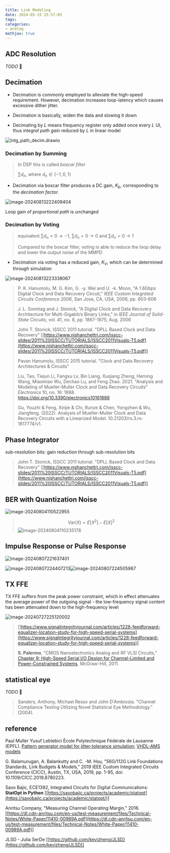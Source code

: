 ```yaml
---
title: Link Modeling
date: 2024-05-15 15:57:03
tags:
categories:
- analog
mathjax: true
---
```




## ADC Resolution

*TODO* &#128197;



## Decimation

- Decimation is commonly employed to alleviate the high-speed requirement. However, decimation increases loop-latency which causes excessive dither jitter.

- Decimation is basically, widen the data and slowing it down
- Decimating by $L$ means frequency register only added once every $L$ UI, thus *integral path gain* reduced by $L$ in linear model

![intg_path_decim.drawio](linkModeling/intg_path_decim.drawio.svg)


### Decimation by Summing

> In DSP this is called *boxcar filter*
>
> $\sum d_n$, where $d_n \in \{-1, 0, 1\}$

- Decimation via boxcar filter produces a DC gain, $K_b$, corresponding to the *decimation factor*. 

![image-20240813222409404](linkModeling/image-20240813222409404.png)



Loop gain of *proportional path* is unchanged

### Decimation by Voting
> equivalent $\sum d_n \lt 0 \to -1$, $\sum d_n = 0 \to 0$ and $\sum d_n\gt 0 \to 1$
>
> Compared to the boxcar filter, voting is able to reduce the loop delay and lower the output noise of the MMPD

- Decimation via voting has a reduced gain, $K_V$, which can be determined through simulation



![image-20240813223338067](linkModeling/image-20240813223338067.png)



> P. K. Hanumolu, M. G. Kim, G. -y. Wei and U. -k. Moon, "A 1.6Gbps Digital Clock and Data Recovery Circuit," *IEEE Custom Integrated Circuits Conference 2006*, San Jose, CA, USA, 2006, pp. 603-606
>
> J. L. Sonntag and J. Stonick, "A Digital Clock and Data Recovery Architecture for Multi-Gigabit/s Binary Links," in *IEEE Journal of Solid-State Circuits*, vol. 41, no. 8, pp. 1867-1875, Aug. 2006
>
> John T. Stonick, ISSCC 2011 tutorial. "DPLL Based Clock and Data Recovery" [[https://www.nishanchettri.com/isscc-slides/2011%20ISSCC/TUTORIALS/ISSCC2011Visuals-T5.pdf](https://www.nishanchettri.com/isscc-slides/2011%20ISSCC/TUTORIALS/ISSCC2011Visuals-T5.pdf)]
>
> Pavan Hanumolu, ISSCC 2015 tutorial. "Clock and Data Recovery Architectures & Circuits" 
>
> Liu, Tao, Tiejun Li, Fangxu Lv, Bin Liang, Xuqiang Zheng, Heming Wang, Miaomiao Wu, Dechao Lu, and Feng Zhao. 2021. "Analysis and Modeling of Mueller-Muller Clock and Data Recovery Circuits" *Electronics* 10, no. 16: 1888. https://doi.org/10.3390/electronics10161888
>
> Gu, Youzhi & Feng, Xinjie & Chi, Runze & Chen, Yongzhen & Wu, Jiangfeng. (2022). Analysis of Mueller-Muller Clock and Data Recovery Circuits with a Linearized Model. 10.21203/rs.3.rs-1817774/v1. 



## Phase Integrator

sub-resolution bits: gain reduction through sub-resolution bits

> John T. Stonick, ISSCC 2011 tutorial. "DPLL Based Clock and Data Recovery" [[https://www.nishanchettri.com/isscc-slides/2011%20ISSCC/TUTORIALS/ISSCC2011Visuals-T5.pdf](https://www.nishanchettri.com/isscc-slides/2011%20ISSCC/TUTORIALS/ISSCC2011Visuals-T5.pdf)]

## BER with Quantization Noise

![image-20240804110522955](linkModeling/image-20240804110522955.png)




> $$
> \text{Var}(X) = E[X^2] - E[X]^2
> $$
> ![image-20240804110235178](linkModeling/image-20240804110235178.png)



## Impulse Response or Pulse Response

![image-20240807221637401](linkModeling/image-20240807221637401.png)

![image-20240807224407213](linkModeling/image-20240807224407213.png)![image-20240807224505987](linkModeling/image-20240807224505987.png)




##  TX FFE

TX FFE suffers from the peak power constraint, which in effect attenuates the average power of the outgoing signal -  the low-frequency signal content has been attenuated down to the high-frequency level

![image-20240727225120002](linkModeling/image-20240727225120002.png)

> [[https://www.signalintegrityjournal.com/articles/1228-feedforward-equalizer-location-study-for-high-speed-serial-systems](https://www.signalintegrityjournal.com/articles/1228-feedforward-equalizer-location-study-for-high-speed-serial-systems)]
>
> **S. Palermo**, "CMOS Nanoelectronics Analog and RF VLSI Circuits," [Chapter 9: High-Speed Serial I/O Design for Channel-Limited and Power-Constrained Systems](https://people.engr.tamu.edu/spalermo/docs/serial_links_chapter_palermo_2011.pdf), McGraw-Hill, 2011.



## statistical eye

*TODO* &#128197;



> Sanders, Anthony, Michael Resso and John D'Ambrosia. "Channel Compliance Testing Utilizing Novel Statistical Eye Methodology." (2004).




## reference

Paul Muller Yusuf Leblebici École Polytechnique Fédérale de Lausanne (EPFL). [Pattern generator model for jitter-tolerance simulation](https://designers-guide.org/modeling/JTOL_rev1.0.pdf); [VHDL-AMS models](https://designers-guide.org/modeling/fc_jtol_src_ns.vhd)

G. Balamurugan, A. Balankutty and C. -M. Hsu, "56G/112G Link Foundations Standards, Link Budgets & Models," 2019 IEEE Custom Integrated Circuits Conference (CICC), Austin, TX, USA, 2019, pp. 1-95, doi: 10.1109/CICC.2019.8780223.

Savo Bajic, ECE1392, Integrated Circuits for Digital Communications: **StatOpt in Python** [[https://savobajic.ca/projects/academic/statopt](https://savobajic.ca/projects/academic/statopt/)]

Anritsu Company, "Measuring Channel Operating Margin," 2016. [[https://dl.cdn-anritsu.com/en-us/test-measurement/files/Technical-Notes/White-Paper/11410-00989A.pdf](https://dl.cdn-anritsu.com/en-us/test-measurement/files/Technical-Notes/White-Paper/11410-00989A.pdf)]

JLSD - Julia SerDe [[https://github.com/kevjzheng/JLSD](https://github.com/kevjzheng/JLSD)]

